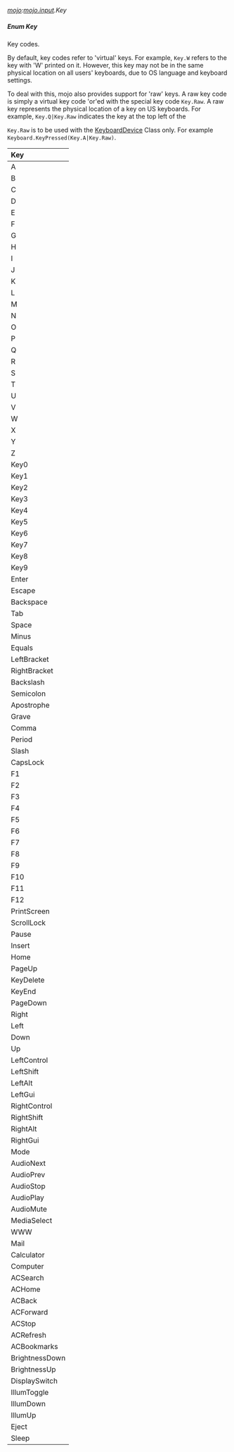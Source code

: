 _[mojo](../../modules/mojo/mojo-module.md):[mojo.input](../../modules/mojo/mojo-input.md).Key_
##### Enum Key
Key codes.

By default, key codes refer to 'virtual' keys. For example, `Key.W` refers to the key with 'W' printed on it. However, this key may not be
in the same physical location on all users' keyboards, due to OS language and keyboard settings.

To deal with this, mojo also provides support for 'raw' keys. A raw key code is simply a virtual key code 'or'ed with the special key code
`Key.Raw`.
A raw key represents the physical location of a key on US keyboards. For example, `Key.Q|Key.Raw` indicates the key at the top left of the

`Key.Raw` is to be used with the [KeyboardDevice](mojo-input-keyboarddevice.md) Class only. For example `Keyboard.KeyPressed(Key.A|Key.Raw)`.

| Key
|:---
| A
| B
| C
| D
| E
| F
| G
| H
| I
| J
| K
| L
| M
| N
| O
| P
| Q
| R
| S
| T
| U
| V
| W
| X
| Y
| Z
| Key0
| Key1
| Key2
| Key3
| Key4
| Key5
| Key6
| Key7
| Key8
| Key9
| Enter
| Escape
| Backspace
| Tab
| Space
| Minus
| Equals
| LeftBracket
| RightBracket
| Backslash
| Semicolon
| Apostrophe
| Grave
| Comma
| Period
| Slash
| CapsLock
| F1
| F2
| F3
| F4
| F5
| F6
| F7
| F8
| F9
| F10
| F11
| F12
| PrintScreen
| ScrollLock
| Pause
| Insert
| Home
| PageUp
| KeyDelete
| KeyEnd
| PageDown
| Right
| Left
| Down
| Up
| LeftControl
| LeftShift
| LeftAlt
| LeftGui
| RightControl
| RightShift
| RightAlt
| RightGui
| Mode
| AudioNext
| AudioPrev
| AudioStop
| AudioPlay
| AudioMute
| MediaSelect
| WWW
| Mail
| Calculator
| Computer
| ACSearch
| ACHome
| ACBack
| ACForward
| ACStop
| ACRefresh
| ACBookmarks
| BrightnessDown
| BrightnessUp
| DisplaySwitch
| IllumToggle
| IllumDown
| IllumUp
| Eject
| Sleep
